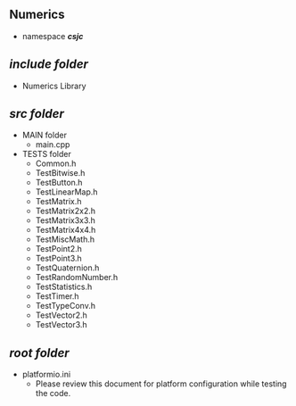 ## Numerics
- namespace ***csjc***

## ***include folder***
- Numerics Library
## ***src folder***
- MAIN folder
    - main.cpp
- TESTS folder
    - Common.h  
    - TestBitwise.h
    - TestButton.h
    - TestLinearMap.h 
    - TestMatrix.h
    - TestMatrix2x2.h
    - TestMatrix3x3.h
    - TestMatrix4x4.h
    - TestMiscMath.h
    - TestPoint2.h
    - TestPoint3.h
    - TestQuaternion.h
    - TestRandomNumber.h
    - TestStatistics.h
    - TestTimer.h
    - TestTypeConv.h
    - TestVector2.h 
    - TestVector3.h

## ***root folder***
- platformio.ini
    - Please review this document for platform configuration while testing the code.


